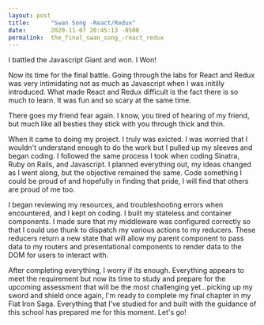 ```yaml
---
layout: post
title:      "Swan Song -React/Redux"
date:       2020-11-07 20:45:13 -0500
permalink:  the_final_swan_song_-react_redux
---
```



I battled the Javascript Giant and won. I Won! 

Now its time for the final battle. Going through the labs for React and Redux was very intimidating not as much as Javascript when I was initilly introduced. What made React and Redux difficult is the fact there is so much to learn. It was fun and so scary at the same time. 

There goes my friend fear again. I know, you tired of hearing of my friend, but much like all besties they stick with you through thick and thin. 

When it came to doing my project. I truly was exicted. I was worried that I wouldn't understand enough to do the work but I pulled up my sleeves and began coding. I followed the same process I took when coding Sinatra, Ruby on Rails, and Javascript. I planned everything out, my ideas changed as I went along, but the objective remained the same. Code something I could be proud of and hopefully in finding that pride, I will find that others are proud of me too.

I began reviewing my resources, and troubleshooting errors when encountered, and I kept on coding. I built my stateless and container components. I made sure that my middleware was configured correctly so that I could use thunk to dispatch my various actions to my reducers. These reducers return a new state that will allow my parent component to pass data to my routers and presentational components to render data to the DOM for users to interact with. 

After completing everything, I worry if its enough. Everything appears to meet the requirement but now its time to study and prepare for the upcoming assessment that will be the most challenging yet...picking up my sword and shield once again, I'm ready to complete my final chapter in my Flat Iron Saga.  Everything that I've studied for and built with the guidance of this school has prepared me for this moment. Let's go!


